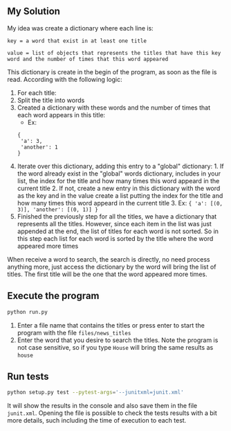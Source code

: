 ## My Solution

My idea was create a dictionary where each line is:

```
key = a word that exist in at least one title

value = list of objects that represents the titles that have this key word and the number of times that this word appeared
```

This dictionary is create in the begin of the program, as soon as the file is read. According with the following logic:

1. For each title:
  1. Split the title into words
  2. Created a dictionary with these words and the number of times that each word appears in this title:
     - Ex: 
     ```
     {
      'a': 3,
      'another': 1
     }
     ```
  3. Iterate over this dictionary, adding this entry to a "global" dictionary:
    1. If the word already exist in the "global" words dictionary, includes in your list, the index for the title and how many times this word appeard in the current title
    2. If not, create a new entry in this dictionary with the word as the key and in the value create a list putting the index for the title and how many times this word appeard in the current title
    3. Ex:
    ```
    {
      'a': [(0, 3)],
      'another': [(0, 1)]
    }
    ```
3. Finished the previously step for all the titles, we have a dictionary that represents all the titles. However, since each item in the list was just appended at the end, the list of titles for each word is not sorted. So in this step each list for each word is sorted by the title where the word appeared more times

When receive a word to search, the search is directly, no need process anything more, just access the dictionary by the word will bring the list of titles. The first title will be the one that the word appeared more times.


## Execute the program
```bash
python run.py
```

  1. Enter a file name that contains the titles or press enter to start the program with the file `files/news_titles`
  2. Enter the word that you desire to search the titles. Note the program is not case sensitive, so if you type `House` will bring the same results as `house`

## Run tests

```bash
python setup.py test --pytest-args='--junitxml=junit.xml'
```

It will show the results in the console and also save them in the file `junit.xml`. 
Opening the file is possible to check the tests results with a bit more details, such including the time of execution to each test. 
